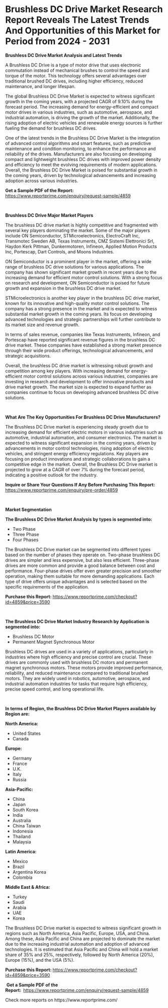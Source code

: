 <p><h1>Brushless DC Drive Market Research Report Reveals The Latest Trends And Opportunities of this Market for Period from 2024 - 2031</h1></p><p><strong>Brushless DC Drive Market Analysis and Latest Trends</strong></p>
<p><p>A Brushless DC Drive is a type of motor drive that uses electronic commutation instead of mechanical brushes to control the speed and torque of the motor. This technology offers several advantages over traditional brushed DC drives, including higher efficiency, reduced maintenance, and longer lifespan.</p><p>The global Brushless DC Drive Market is expected to witness significant growth in the coming years, with a projected CAGR of 9.10% during the forecast period. The increasing demand for energy-efficient and compact motor drives in various industries, such as automotive, aerospace, and industrial automation, is driving the growth of the market. Additionally, the rising adoption of electric vehicles and renewable energy sources is further fueling the demand for brushless DC drives.</p><p>One of the latest trends in the Brushless DC Drive Market is the integration of advanced control algorithms and smart features, such as predictive maintenance and condition monitoring, to enhance the performance and reliability of the drives. Manufacturers are also focusing on developing compact and lightweight brushless DC drives with improved power density and efficiency to meet the evolving requirements of modern applications. Overall, the Brushless DC Drive Market is poised for substantial growth in the coming years, driven by technological advancements and increasing adoption across various industries.</p></p>
<p><strong>Get a Sample PDF of the Report:&nbsp;</strong> <a href="https://www.reportprime.com/enquiry/request-sample/4859">https://www.reportprime.com/enquiry/request-sample/4859</a></p>
<p>&nbsp;</p>
<p><strong>Brushless DC Drive Major Market Players</strong></p>
<p><p>The brushless DC drive market is highly competitive and fragmented with several key players dominating the market. Some of the major players include ON Semiconductor, STMicroelectronics, ElectroCraft Inc, Transmotec Sweden AB, Texas Instruments, CMZ Sistemi Elettronici Srl, Haydon Kerk Pittman, Dunkermotoren, Infineon, Applied Motion Products Inc, Portescap, Dart Controls, and Moons Industries.</p><p>ON Semiconductor is a prominent player in the market, offering a wide range of brushless DC drive solutions for various applications. The company has shown significant market growth in recent years due to the increasing demand for efficient motor control solutions. With a strong focus on research and development, ON Semiconductor is poised for future growth and expansion in the brushless DC drive market.</p><p>STMicroelectronics is another key player in the brushless DC drive market, known for its innovative and high-quality motor control solutions. The company has a strong presence in the market and is expected to witness substantial market growth in the coming years. Its focus on developing advanced technologies and strategic partnerships will further contribute to its market size and revenue growth.</p><p>In terms of sales revenue, companies like Texas Instruments, Infineon, and Portescap have reported significant revenue figures in the brushless DC drive market. These companies have established a strong market presence through their wide product offerings, technological advancements, and strategic acquisitions.</p><p>Overall, the brushless DC drive market is witnessing robust growth and competition among key players. With increasing demand for energy-efficient motor control solutions across various industries, companies are investing in research and development to offer innovative products and drive market growth. The market size is expected to expand further as companies continue to focus on developing advanced brushless DC drive solutions.</p></p>
<p>&nbsp;</p>
<p><strong>What Are The Key Opportunities For Brushless DC Drive Manufacturers?</strong></p>
<p><p>The Brushless DC Drive market is experiencing steady growth due to increasing demand for efficient electric motors in various industries such as automotive, industrial automation, and consumer electronics. The market is expected to witness significant expansion in the coming years, driven by advancements in motor control technologies, rising adoption of electric vehicles, and stringent energy efficiency regulations. Key players are focusing on product innovations and strategic collaborations to gain a competitive edge in the market. Overall, the Brushless DC Drive market is projected to grow at a CAGR of over 7% during the forecast period, indicating a positive outlook for the industry.</p></p>
<p><strong>Inquire or Share Your Questions If Any Before Purchasing This Report:</strong> <a href="https://www.reportprime.com/enquiry/pre-order/4859">https://www.reportprime.com/enquiry/pre-order/4859</a></p>
<p>&nbsp;</p>
<p><strong>Market Segmentation</strong></p>
<p><strong>The Brushless DC Drive Market Analysis by types is segmented into:</strong></p>
<p><ul><li>Two Phase</li><li>Three Phase</li><li>Four Phases</li></ul></p>
<p><p>The Brushless DC Drive market can be segmented into different types based on the number of phases they operate on. Two-phase brushless DC drives are simpler and less expensive, but also less efficient. Three-phase drives are more common and provide a good balance between cost and performance. Four-phase drives offer even greater precision and smoother operation, making them suitable for more demanding applications. Each type of drive offers unique advantages and is selected based on the specific requirements of the application.</p></p>
<p><strong>Purchase this Report:&nbsp;</strong><a href="https://www.reportprime.com/checkout?id=4859&price=3590">https://www.reportprime.com/checkout?id=4859&price=3590</a></p>
<p>&nbsp;</p>
<p><strong>The Brushless DC Drive Market Industry Research by Application is segmented into:</strong></p>
<p><ul><li>Brushless DC Motor</li><li>Permanent Magnet Synchronous Motor</li></ul></p>
<p><p>Brushless DC drives are used in a variety of applications, particularly in industries where high efficiency and precise control are crucial. These drives are commonly used with brushless DC motors and permanent magnet synchronous motors. These motors provide improved performance, reliability, and reduced maintenance compared to traditional brushed motors. They are widely used in robotics, automotive, aerospace, and industrial automation industries for tasks that require high efficiency, precise speed control, and long operational life.</p></p>
<p>&nbsp;</p>
<p><strong>In terms of Region, the Brushless DC Drive Market Players available by Region are:</strong></p>
<p>
    <p> <strong> North America: </strong>
        <ul>
            <li>United States</li>
            <li>Canada</li>
        </ul>
        </p> 
    <p> <strong> Europe: </strong>
        <ul>
            <li>Germany</li>
            <li>France</li>
            <li>U.K.</li>
            <li>Italy</li>
            <li>Russia</li>
        </ul>
        </p> 
    <p> <strong> Asia-Pacific: </strong>
        <ul>
            <li>China</li>
            <li>Japan</li>
            <li>South Korea</li>
            <li>India</li>
            <li>Australia</li>
            <li>China Taiwan</li>
            <li>Indonesia</li>
            <li>Thailand</li>
            <li>Malaysia</li>
        </ul>
        </p> 
    <p> <strong> Latin America: </strong>
        <ul>
            <li>Mexico</li>
            <li>Brazil</li>
            <li>Argentina Korea</li>
            <li>Colombia</li>
        </ul>
        </p> 
    <p> <strong> Middle East & Africa: </strong>
        <ul>
            <li>Turkey</li>
            <li>Saudi</li>
            <li>Arabia</li>
            <li>UAE</li>
            <li>Korea</li>
        </ul>
    </p>
    </p>
<p><p>The Brushless DC Drive market is expected to witness significant growth in regions such as North America, Asia Pacific, Europe, USA, and China. Among these, Asia Pacific and China are projected to dominate the market due to the increasing industrial automation and adoption of advanced technologies. It is estimated that Asia Pacific and China will hold a market share of 35% and 25%, respectively, followed by North America (20%), Europe (15%), and the USA (5%).</p></p>
<p><strong>Purchase this Report: </strong><a href="https://www.reportprime.com/checkout?id=4859&price=3590">https://www.reportprime.com/checkout?id=4859&price=3590</a></p>
<p>&nbsp;<strong>Get a Sample PDF of the Report:&nbsp;&nbsp;</strong><a href="https://www.reportprime.com/enquiry/request-sample/4859">https://www.reportprime.com/enquiry/request-sample/4859</a></p>
<p><strong></strong></p>
<p>Check more reports on https://www.reportprime.com/</p>